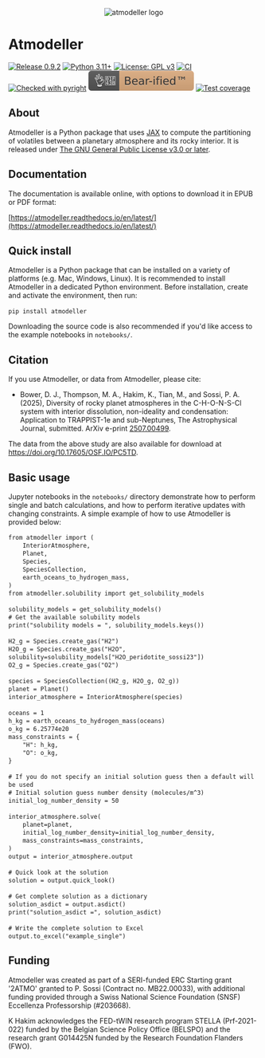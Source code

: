 <p align="center">
<img src="https://github.com/ExPlanetology/atmodeller/blob/main/docs/logo.png" alt="atmodeller logo" width="300"/>
</p>

# Atmodeller

[![Release 0.9.2](https://img.shields.io/badge/Release-0.9.2-blue.svg)](https://github.com/ExPlanetology/atmodeller/releases/tag/v0.9.2)
[![Python 3.11+](https://img.shields.io/badge/Python-3.11+-blue.svg)](https://www.python.org/downloads/release/python-3110/)
[![License: GPL v3](https://img.shields.io/badge/License-GPLv3-yellow.svg)](https://www.gnu.org/licenses/gpl-3.0)
[![CI](https://github.com/ExPlanetology/atmodeller/actions/workflows/ci.yml/badge.svg)](https://github.com/ExPlanetology/atmodeller/actions/workflows/ci.yml)
[![Checked with pyright](https://microsoft.github.io/pyright/img/pyright_badge.svg)](https://microsoft.github.io/pyright/)
[![bear-ified](https://raw.githubusercontent.com/beartype/beartype-assets/main/badge/bear-ified.svg)](https://beartype.readthedocs.io)
[![Test coverage](https://img.shields.io/badge/Coverage-87%25-brightgreen)](https://github.com/ExPlanetology/atmodeller)

## About
Atmodeller is a Python package that uses [JAX](https://jax.readthedocs.io/en/latest/index.html) to compute the partitioning of volatiles between a planetary atmosphere and its rocky interior. It is released under [The GNU General Public License v3.0 or later](https://www.gnu.org/licenses/gpl-3.0.en.html).

## Documentation

The documentation is available online, with options to download it in EPUB or PDF format:

[https://atmodeller.readthedocs.io/en/latest/](https://atmodeller.readthedocs.io/en/latest/)

## Quick install

Atmodeller is a Python package that can be installed on a variety of platforms (e.g. Mac, Windows, Linux). It is recommended to install Atmodeller in a dedicated Python environment. Before installation, create and activate the environment, then run:

```pip install atmodeller```

Downloading the source code is also recommended if you'd like access to the example notebooks in `notebooks/`.

## Citation

If you use Atmodeller, or data from Atmodeller, please cite:

- Bower, D. J., Thompson, M. A., Hakim, K., Tian, M., and Sossi, P. A. (2025), Diversity of rocky planet atmospheres in the C-H-O-N-S-Cl system with interior dissolution, non-ideality and condensation: Application to TRAPPIST-1e and sub-Neptunes, The Astrophysical Journal, submitted. ArXiv e-print [2507.00499](https://arxiv.org/abs/2507.00499).

The data from the above study are also available for download at https://doi.org/10.17605/OSF.IO/PC5TD.

## Basic usage

Jupyter notebooks in the `notebooks/` directory demonstrate how to perform single and batch calculations, and how to perform iterative updates with changing constraints. A simple example of how to use Atmodeller is provided below:

```
from atmodeller import (
    InteriorAtmosphere,
    Planet,
    Species,
    SpeciesCollection,
    earth_oceans_to_hydrogen_mass,
)
from atmodeller.solubility import get_solubility_models

solubility_models = get_solubility_models()
# Get the available solubility models
print("solubility models = ", solubility_models.keys())

H2_g = Species.create_gas("H2")
H2O_g = Species.create_gas("H2O", solubility=solubility_models["H2O_peridotite_sossi23"])
O2_g = Species.create_gas("O2")

species = SpeciesCollection((H2_g, H2O_g, O2_g))
planet = Planet()
interior_atmosphere = InteriorAtmosphere(species)

oceans = 1
h_kg = earth_oceans_to_hydrogen_mass(oceans)
o_kg = 6.25774e20
mass_constraints = {
    "H": h_kg,
    "O": o_kg,
}

# If you do not specify an initial solution guess then a default will be used
# Initial solution guess number density (molecules/m^3)
initial_log_number_density = 50

interior_atmosphere.solve(
    planet=planet,
    initial_log_number_density=initial_log_number_density,
    mass_constraints=mass_constraints,
)
output = interior_atmosphere.output

# Quick look at the solution
solution = output.quick_look()

# Get complete solution as a dictionary
solution_asdict = output.asdict()
print("solution_asdict =", solution_asdict)

# Write the complete solution to Excel
output.to_excel("example_single")
```

## Funding
Atmodeller was created as part of a SERI-funded ERC Starting grant '2ATMO' granted to P. Sossi (Contract no. MB22.00033), with additional funding provided through a Swiss National Science Foundation (SNSF) Eccellenza Professorship (#203668).

K Hakim acknowledges the FED-tWIN research program STELLA (Prf-2021-022) funded by the Belgian Science Policy Office (BELSPO) and the research grant G014425N funded by the Research Foundation Flanders (FWO).